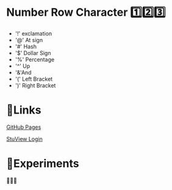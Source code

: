 # Number Row Character 1️⃣2️⃣3️⃣


- '!' exclamation
- '@' At sign
- '#' Hash
- '$' Dollar Sign
- '%' Percentage
- '^' Up
- '&'And
- '(' Left Bracket
- ')' Right Bracket

# 🔗Links 
[GitHub Pages](https://pages.github.com/)

[StuView Login](https://stuview.georgebrown.ca)

# 🧪Experiments
🐞🐝🐊
